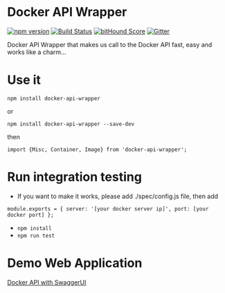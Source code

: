 # Docker API Wrapper
[![npm version](https://badge.fury.io/js/docker-api-wrapper.svg)](http://badge.fury.io/js/docker-api-wrapper)
[![Build Status](https://travis-ci.org/saigon-devs/docker-api-wrapper.svg?branch=master)](https://travis-ci.org/saigon-devs/docker-api-wrapper)
[![bitHound Score](https://www.bithound.io/github/saigon-devs/docker-api-wrapper/badges/score.svg)](https://www.bithound.io/github/saigon-devs/docker-api-wrapper)
[![Gitter](https://badges.gitter.im/Join%20Chat.svg)](https://gitter.im/saigon-devs/docker-api-wrapper?utm_source=badge&utm_medium=badge&utm_campaign=pr-badge&utm_content=badge)

Docker API Wrapper that makes us call to the Docker API fast, easy and works like a charm...

# Use it

`npm install docker-api-wrapper`

or 

`npm install docker-api-wrapper --save-dev`

then 

`import {Misc, Container, Image} from 'docker-api-wrapper';`

# Run integration testing

+ If you want to make it works, please add ./spec/config.js file, then add
 
`module.exports = {
     server: '[your docker server ip]',
     port: [your docker port]
 };`
 
+ `npm install`
+ `npm run test`

# Demo Web Application

[Docker API with SwaggerUI](https://github.com/saigon-devs/docker-api)
